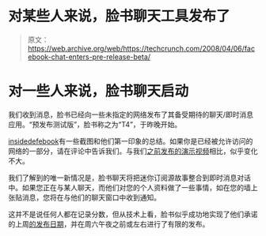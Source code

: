 # 对某些人来说，脸书聊天工具发布了

> 原文：<https://web.archive.org/web/https://techcrunch.com/2008/04/06/facebook-chat-enters-pre-release-beta/>

# 对一些人来说，脸书聊天启动

我们收到消息，脸书已经向一些未指定的网络发布了其备受期待的聊天/即时消息应用。“预发布测试版”，脸书称之为“T4”，于昨晚开始。

 [insidedefebook](https://web.archive.org/web/20230404155749/http://www.insidefacebook.com/2008/04/06/facebook-chat-launches-tour-first-impressions/)有一些截图和他们第一印象的总结。如果你是已经被允许访问的网络的一部分，请在评论中告诉我们。与我们[之前发布的演示视频](https://web.archive.org/web/20230404155749/https://techcrunch.com/2008/03/18/exclusive-video-of-facebook-chat-demo/)相比，似乎变化不大。

我们了解到的唯一新情况是，脸书聊天将把迷你订阅源故事整合到即时消息对话中。如果您正在与某人聊天，而他们对您的个人资料做了一些事情，如在您的墙上张贴消息，您将在与他们的聊天窗口中收到通知。

这并不是说任何人都在记录分数，但从技术上看，脸书似乎成功地实现了他们承诺的上周[的发布日期](https://web.archive.org/web/20230404155749/https://techcrunch.com/2008/03/25/facebook-tidbits-from-snap-summit-in-san-francisco/)，并在周六午夜之前或左右进行了有限的发布。